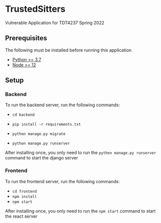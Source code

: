 # TrustedSitters

Vulnerable Application for TDT4237 Spring 2022

## Prerequisites

The following must be installed before running this application

- [Python >= 3.7](https://www.python.org/)
- [Node >= 12](https://nodejs.org/en/)

## Setup

### Backend

To run the backend server, run the following commands:

- `cd backend`

- `pip install -r requirements.txt`

- `python manage.py migrate`

- `python manage.py runserver`

After installing once, you only need to run the `python manage.py runserver` command to start the django server

### Frontend

To run the frontend server, run the following commands:

- `cd frontend`
- `npm install`
- `npm start`

After installing once, you only need to run the `npm start` command to start the react server
